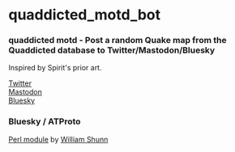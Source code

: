 # quaddicted_motd_bot

### quaddicted motd - Post a random Quake map from the Quaddicted database to Twitter/Mastodon/Bluesky

Inspired by Spirit's prior art.


[Twitter](https://twitter.com/quaddicted_motd)<br>
<a rel="me" href="https://botsin.space/@quaddicted_motd">Mastodon</a><br>
[Bluesky](https://staging.bsky.app/profile/motd.cataclysmal.org)<br>

### Bluesky / ATProto 

[Perl module](https://betterprogramming.pub/building-a-perl-module-for-posting-to-bluesky-social-92fc732fc297) by [William Shunn](https://shunn.net)


